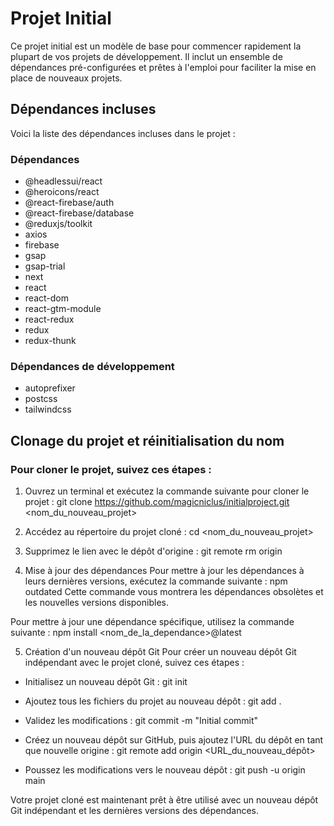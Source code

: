 # Projet Initial

Ce projet initial est un modèle de base pour commencer rapidement la plupart de vos projets de développement. Il inclut un ensemble de dépendances pré-configurées et prêtes à l'emploi pour faciliter la mise en place de nouveaux projets.

## Dépendances incluses

Voici la liste des dépendances incluses dans le projet :

### Dépendances

- @headlessui/react
- @heroicons/react
- @react-firebase/auth
- @react-firebase/database
- @reduxjs/toolkit
- axios
- firebase
- gsap
- gsap-trial
- next
- react
- react-dom
- react-gtm-module
- react-redux
- redux
- redux-thunk

### Dépendances de développement

- autoprefixer
- postcss
- tailwindcss

## Clonage du projet et réinitialisation du nom

### Pour cloner le projet, suivez ces étapes :

1. Ouvrez un terminal et exécutez la commande suivante pour cloner le projet :
   git clone https://github.com/magicniclus/initialproject.git <nom_du_nouveau_projet>

2. Accédez au répertoire du projet cloné :
   cd <nom_du_nouveau_projet>

3. Supprimez le lien avec le dépôt d'origine :
   git remote rm origin

4. Mise à jour des dépendances
   Pour mettre à jour les dépendances à leurs dernières versions, exécutez la commande suivante :
   npm outdated
   Cette commande vous montrera les dépendances obsolètes et les nouvelles versions disponibles.

Pour mettre à jour une dépendance spécifique, utilisez la commande suivante :
npm install <nom_de_la_dependance>@latest

5. Création d'un nouveau dépôt Git
   Pour créer un nouveau dépôt Git indépendant avec le projet cloné, suivez ces étapes :

- Initialisez un nouveau dépôt Git :
  git init

- Ajoutez tous les fichiers du projet au nouveau dépôt :
  git add .

- Validez les modifications :
  git commit -m "Initial commit"

- Créez un nouveau dépôt sur GitHub, puis ajoutez l'URL du dépôt en tant que nouvelle origine :
  git remote add origin <URL_du_nouveau_dépôt>

- Poussez les modifications vers le nouveau dépôt :
  git push -u origin main

Votre projet cloné est maintenant prêt à être utilisé avec un nouveau dépôt Git indépendant et les dernières versions des dépendances.
